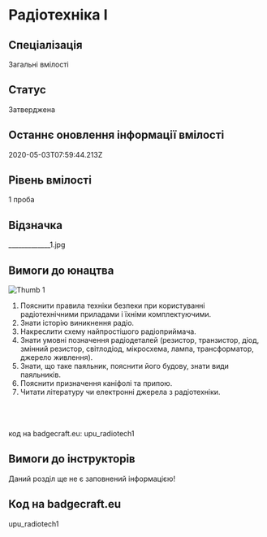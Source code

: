 # Радіотехніка І

## Спеціалізація

Загальні вмілості

## Статус

Затверджена

## Останнє оновлення інформації вмілості

2020-05-03T07:59:44.213Z

## Рівень вмілості

1 проба

## Відзначка

_____________1.jpg

## Вимоги до юнацтва

<span><img alt="Thumb              1" src="/uploads/textareas/bootsy/image/128/small______________1.jpg"><br></span><ol><li>Пояснити правила техніки безпеки при користуванні радіотехнічними приладами і їхніми комплектуючими.</li><li>Знати історію виникнення радіо.</li><li>Накреслити схему найпростішого радіоприймача.</li><li>Знати умовні позначення радіодеталей (резистор, транзистор, діод, змінний резистор, світлодіод, мікросхема, лампа, трансформатор, джерело живлення).</li><li>Знати, що таке паяльник, пояснити його будову, знати види паяльників.</li><li>Пояснити призначення каніфолі та припою.</li><li>Читати літературу чи електронні джерела з радіотехніки.</li></ol><br><span><br><br></span>код на badgecraft.eu: upu_radiotech1<br>

## Вимоги до інструкторів

Даний розділ ще не є заповнений інформацією!

## Код на badgecraft.eu

upu_radiotech1